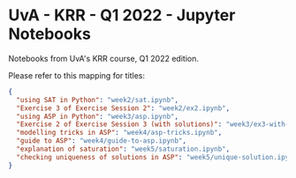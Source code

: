 # UvA - KRR - Q1 2022 - Jupyter Notebooks

Notebooks from UvA's KRR course, Q1 2022 edition.

Please refer to this mapping for titles:

```JSON
{
  "using SAT in Python": "week2/sat.ipynb",
  "Exercise 3 of Exercise Session 2": "week2/ex2.ipynb",
  "using ASP in Python": "week3/asp.ipynb",
  "Exercise 2 of Exercise Session 3 (with solutions)": "week3/ex3-with-solutions.ipynb",
  "modelling tricks in ASP": "week4/asp-tricks.ipynb",
  "guide to ASP": "week4/guide-to-asp.ipynb",
  "explanation of saturation": "week5/saturation.ipynb",
  "checking uniqueness of solutions in ASP": "week5/unique-solution.ipynb"
}
```

